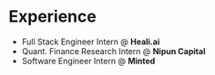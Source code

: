 # Experience
* Full Stack Engineer Intern @ **Heali.ai**
* Quant. Finance Research Intern @ **Nipun Capital**
* Software Engineer Intern @ **Minted**